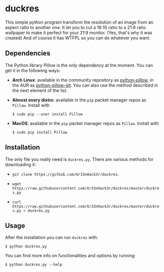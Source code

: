 # duckres

This simple python program transform the resolution of an image from an aspect ratio to another one.
It let you to cut a 16:10 ratio to a 21:9 ratio wallpaper to make it perfect for your 21:9 monitor. (Yes, that's why it was created)
And of course it has WTFPL so you can do whatever you want.

## Dependencies

The Python library Pillow is the only dependency at the moment. You can get it in the following ways:

- __Arch Linux__: available in the community repository as [python-pillow](https://www.archlinux.org/packages/community/x86_64/python-pillow/), in the AUR as [python-pillow-git](https://aur.archlinux.org/packages/python-pillow-git/). You can also use the method described in the next element of the list.

- __Almost every distro__: available in the `pip` packet manager repos as `Pillow`. Install with

      $ sudo pip --user install Pillow

- __MacOS__: available in the `pip` packet manager repos as `Pillow`. Install with
      
      $ sudo pip install Pillow

## Installation

The only file you really need is `duckres.py`. There are various methods for downloading it:

- `git clone https://github.com/Gr33nHack3r/duckres`.

- `wget https://raw.githubusercontent.com/Gr33nHack3r/duckres/master/duckres.py`

- `curl https://raw.githubusercontent.com/Gr33nHack3r/duckres/master/duckres.py > duckres.py`

## Usage

After the installation you can run `duckres` with:

    $ python duckres.py
    
You can find more info on functionalities and options by running:

    $ python duckres.py --help
    
